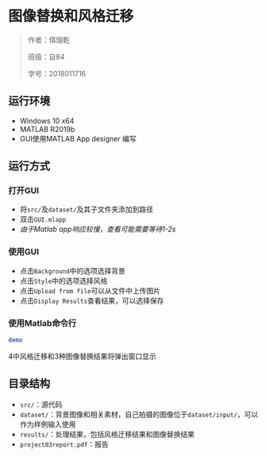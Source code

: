 # 图像替换和风格迁移

> 作者：佴瑞乾
>
> 班级：自84
>
> 学号：2018011716
>

## 运行环境

- Windows 10 x64
- MATLAB R2019b
- GUI使用MATLAB App designer 编写

## 运行方式

### 打开GUI

- 将`src/`及`dataset/`及其子文件夹添加到路径
- 双击`GUI.mlapp`
- *由于Matlab app响应较慢，查看可能需要等待1-2s*


### 使用GUI

- 点击`Background`中的选项选择背景
- 点击`Style`中的选项选择风格
- 点击`Upload from file`可以从文件中上传图片
- 点击`Display Results`查看结果，可以选择保存

### 使用Matlab命令行
```Matlab
demo
```
4中风格迁移和3种图像替换结果将弹出窗口显示
## 目录结构

- `src/`：源代码
- `dataset/`：背景图像和相关素材，自己拍摄的图像位于`dataset/input/`，可以作为样例输入使用
- `results/`：处理结果，包括风格迁移结果和图像替换结果
- `project03report.pdf`：报告
